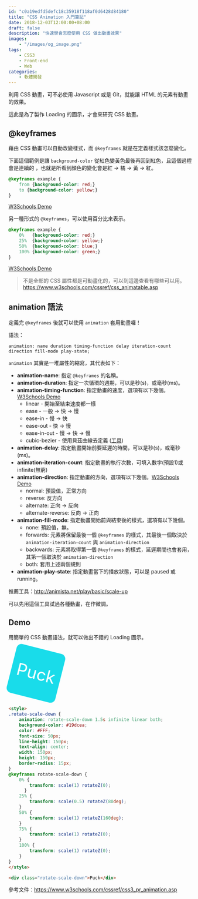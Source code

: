 ```yaml
---
id: "c0a19edfd5defc18c35918f118af0d6428d84180"
title: "CSS Animation 入門筆記"
date: 2018-12-03T12:00:00+08:00
draft: false
description: "快速學會怎麼使用 CSS 做出動畫效果"
images:
    - "/images/og_image.png"
tags:
    - CSS3
    - Front-end
    - Web
categories:
    - 軟體開發
---
```


利用 CSS 動畫，可不必使用 Javascript 或是 Git，就能讓 HTML 的元素有動畫的效果。

這此是為了製作 Loading 的圖示，才會來研究 CSS 動畫。

<!--more-->

## @keyframes

藉由 CSS 動畫可以自動改變樣式，而 `@keyframes` 就是在定義樣式該怎麼變化。

下面這個範例是讓 `background-color` 從紅色變黃色最後再回到紅色，且這個過程會是連續的
，也就是所看到顏色的變化會是紅 -> 橘 -> 黃 -> 紅。
```css
@keyframes example {
    from {background-color: red;}
    to {background-color: yellow;}
}
```
[W3Schools Demo](https://www.w3schools.com/css/tryit.asp?filename=trycss3_animation1)


另一種形式的 `@keyframes`，可以使用百分比來表示。
```css
@keyframes example {
    0%   {background-color: red;}
    25%  {background-color: yellow;}
    50%  {background-color: blue;}
    100% {background-color: green;}
}
```
[W3Schools Demo](https://www.w3schools.com/css/tryit.asp?filename=trycss3_animation2)

> 不是全部的 CSS 屬性都是可動畫化的，可以到這邊查看有哪些可以用。
https://www.w3schools.com/cssref/css_animatable.asp

## animation 語法

定義完 `@keyframes` 後就可以使用 `animation` 套用動畫囉！

語法：
```text
animation: name duration timing-function delay iteration-count direction fill-mode play-state;
```

`animation` 其實是一堆屬性的縮寫，其代表如下：

* **animation-name**: 指定 `@keyframes` 的名稱。
* **animation-duration**: 指定一次循環的週期，可以是秒(s)，或毫秒(ms)。
* **animation-timing-function**: 指定動畫的速度，選項有以下幾個。[W3Schools Demo](https://www.w3schools.com/cssref/playit.asp?filename=playcss_animation-timing-function&preval=linear)
    * linear - 開始至結束速度都一樣
    * ease - 一般 -> 快 -> 慢
    * ease-in - 慢 -> 快
    * ease-out - 快 -> 慢
    * ease-in-out - 慢 -> 快 -> 慢
    * cubic-bezier - 使用貝茲曲線去定義 ([工具](http://cubic-bezier.com/#.09,.87,1,.58))
* **animation-delay**: 指定動畫開始前要延遲的時間，可以是秒(s)，或毫秒(ms)。
* **animation-iteration-count**: 指定動畫的執行次數，可填入數字(預設1)或infinite(無窮)
* **animation-direction**: 指定動畫的方向，選項有以下幾個。[W3Schools Demo](https://www.w3schools.com/cssref/playit.asp?filename=playcss_animation-direction&preval=normal)
    * normal: 預設值，正常方向
    * reverse: 反方向
    * alternate: 正向 -> 反向	
    * alternate-reverse: 反向 -> 正向
* **animation-fill-mode**: 指定動畫開始前與結束後的樣式，選項有以下幾個。
    * none: 預設值，無。
    * forwards: 元素將保留最後一個 `@keyframes` 的樣式，其最後一個取決於 `animation-iteration-count` 與 `animation-direction`
    * backwards: 元素將取得第一個 `@keyframes` 的樣式，延遲期間也會套用，其第一個取決於 `animation-direction`
    * both: 套用上述兩個規則
* **animation-play-state**: 指定動畫當下的播放狀態，可以是 paused 或 running。

推薦工具：http://animista.net/play/basic/scale-up

可以先用這個工具試過各種動畫，在作微調。

## Demo 

用簡單的 CSS 動畫語法，就可以做出不錯的 Loading 圖示。

<style>
.rotate-scale-down {
	animation: rotate-scale-down 1.5s infinite linear both;
	background-color: #19dcea;
	color: #FFF;
    font-size: 50px;
    line-height: 150px;
    text-align: center;
    width: 150px;
    height: 150px;
    border-radius: 15px;
}
@keyframes rotate-scale-down {
    0% {
        transform: scale(1) rotateZ(0);
      }
    25% {
        transform: scale(0.5) rotateZ(80deg);
    }
    50% {
        transform: scale(1) rotateZ(160deg);
    }
    75% {
        transform: scale(1) rotateZ(0);
    }
    100% {
        transform: scale(1) rotateZ(0);
    }
}
</style>

<div class="rotate-scale-down">Puck</div>

```html
<style>
.rotate-scale-down {
	animation: rotate-scale-down 1.5s infinite linear both;
	background-color: #19dcea;
	color: #FFF;
    font-size: 50px;
    line-height: 150px;
    text-align: center;
    width: 150px;
    height: 150px;
    border-radius: 15px;
}
@keyframes rotate-scale-down {
    0% {
        transform: scale(1) rotateZ(0);
      }
    25% {
        transform: scale(0.5) rotateZ(80deg);
    }
    50% {
        transform: scale(1) rotateZ(160deg);
    }
    75% {
        transform: scale(1) rotateZ(0);
    }
    100% {
        transform: scale(1) rotateZ(0);
    }
}
</style>

<div class="rotate-scale-down">Puck</div>
```


參考文件：https://www.w3schools.com/cssref/css3_pr_animation.asp
